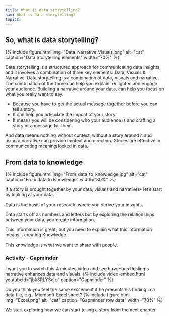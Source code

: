 ```yaml
---
title: What is data storytelling?
nav: What is data storytelling?
topics: 
---
```


## So, what is data storytelling?
{% include figure.html img="Data_Narrative_Visuals.png" alt="cat" caption="Data Storytelling elements" width="70%" %}

Data storytelling is a structured approach for communicating data insights, and it involves a combination of three key elements: Data, Visuals & Narrative. Data storytelling is a combination of data, visuals and narrative. The combination of the three can help you explain, enlighten and engage your audience.
Buildling a narrative around your data, can help you focus on what you really want to say.
- Because you have to get the actual message together before you can tell a story.
- It can help you articulate the impcat of your story.
- It means you will be considering who your audience is and crafting a story or a message for them.



And data means nothing without context, without a story around it and using a narrative can provide context and direction.
Stories are effective in communicating meaning locked in data.

## From data to knowledge
{% include figure.html img="From_data_to_knowledge.jpg" alt="cat" caption="From data to Knowledge" width="80%" %}


If a story is brought together by your data, visuals and narratives- let’s start by looking at your data.  

Data is the basis of your research, where you derive your insights.  

Data starts off as numbers and letters but by exploring the relationships between your data, you create information.  

This information is great, but you need to explain what this information means .. creating Knowledge.  

This knowledge is what we want to share with people. 

### Activity - Gapminder

I want you to watch this 4 minutes video and see how Hans Rosling's narrative enhances data and visuals. 
{% include video-embed.html youtubeid="jbkSRLYSojo" caption="Gapminder" %}


Do you think you feel the same excitement if he presents his finding in a data file, e.g., Microsoft Excel sheet?
{% include figure.html img="Excel.png" alt="cat" caption="Gapminder row data" width="70%" %}


We start exploring how we can start telling a story from the next chapter.
